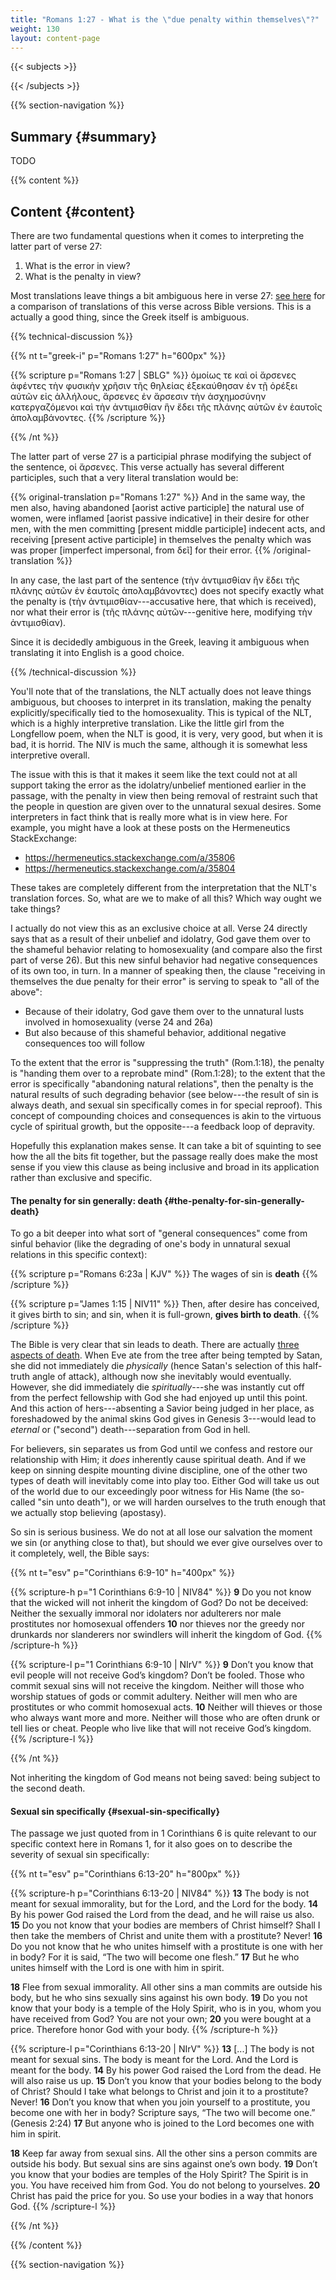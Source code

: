```yaml
---
title: "Romans 1:27 - What is the \"due penalty within themselves\"?"
weight: 130
layout: content-page
---
```


{{< subjects >}}

{{< /subjects >}}

{{% section-navigation %}}

<!-- ## Video {#video}

{{% video
src=""

playlist=""

video=""

audio=""

slides="https://bibledocs.org/slides/"
%}} -->

## Summary {#summary}

TODO

<!-- ## Timestamps {#timestamps} -->

{{% content %}}

## Content {#content}

<!-- --- -->

There are two fundamental questions when it comes to interpreting the latter part of verse 27:

1) What is the error in view?
2) What is the penalty in view?

Most translations leave things a bit ambiguous here in verse 27: [see here](https://biblehub.com/romans/1-27.htm) for a comparison of translations of this verse across Bible versions. This is a actually a good thing, since the Greek itself is ambiguous.

{{% technical-discussion %}}

{{% nt t="greek-i" p="Romans 1:27" h="600px" %}}

{{% scripture p="Romans 1:27 | SBLG" %}}
ὁμοίως τε καὶ οἱ ἄρσενες ἀφέντες τὴν φυσικὴν χρῆσιν τῆς θηλείας ἐξεκαύθησαν ἐν τῇ ὀρέξει αὐτῶν εἰς ἀλλήλους, ἄρσενες ἐν ἄρσεσιν τὴν ἀσχημοσύνην κατεργαζόμενοι καὶ τὴν ἀντιμισθίαν ἣν ἔδει τῆς πλάνης αὐτῶν ἐν ἑαυτοῖς ἀπολαμβάνοντες.
{{% /scripture %}}

{{% /nt %}}

The latter part of verse 27 is a participial phrase modifying the subject of the sentence, οἱ ἄρσενες. This verse actually has several different participles, such that a very literal translation would be:

{{% original-translation p="Romans 1:27" %}}
And in the same way, the men also, having abandoned [aorist active participle] the natural use of women, were inflamed [aorist passive indicative] in their desire for other men, with the men committing [present middle participle] indecent acts, and receiving [present active participle] in themselves the penalty which was was proper [imperfect impersonal, from δεῖ] for their error.
{{% /original-translation %}}

In any case, the last part of the sentence (τὴν ἀντιμισθίαν ἣν ἔδει τῆς πλάνης αὐτῶν ἐν ἑαυτοῖς ἀπολαμβάνοντες) does not specify exactly what the penalty is (τὴν ἀντιμισθίαν---accusative here, that which is received), nor what their error is (τῆς πλάνης αὐτῶν---genitive here, modifying τὴν ἀντιμισθίαν).

Since it is decidedly ambiguous in the Greek, leaving it ambiguous when translating it into English is a good choice.

{{% /technical-discussion %}}

You'll note that of the translations, the NLT actually does not leave things ambiguous, but chooses to interpret in its translation, making the penalty explicitly/specifically tied to the homosexuality. This is typical of the NLT, which is a highly interpretive translation. Like the little girl from the Longfellow poem, when the NLT is good, it is very, very good, but when it is bad, it is horrid. The NIV is much the same, although it is somewhat less interpretive overall.

The issue with this is that it makes it seem like the text could not at all support taking the error as the idolatry/unbelief mentioned earlier in the passage, with the penalty in view then being removal of restraint such that the people in question are given over to the unnatural sexual desires. Some interpreters in fact think that is really more what is in view here. For example, you might have a look at these posts on the Hermeneutics StackExchange:

- https://hermeneutics.stackexchange.com/a/35806
- https://hermeneutics.stackexchange.com/a/35804

These takes are completely different from the interpretation that the NLT's translation forces. So, what are we to make of all this? Which way ought we take things?

I actually do not view this as an exclusive choice at all. Verse 24 directly says that as a result of their unbelief and idolatry, God gave them over to the shameful behavior relating to homosexuality (and compare also the first part of verse 26). But this new sinful behavior had negative consequences of its own too, in turn. In a manner of speaking then, the clause "receiving in themselves the due penalty for their error" is serving to speak to "all of the above":

- Because of their idolatry, God gave them over to the unnatural lusts involved in homosexuality (verse 24 and 26a)
- But also because of this shameful behavior, additional negative consequences too will follow

To the extent that the error is "suppressing the truth" (Rom.1:18), the penalty is "handing them over to a reprobate mind" (Rom.1:28); to the extent that the error is specifically "abandoning natural relations", then the penalty is the natural results of such degrading behavior (see below---the result of sin is always death, and sexual sin specifically comes in for special reproof). This concept of compounding choices and consequences is akin to the virtuous cycle of spiritual growth, but the opposite---a feedback loop of depravity.

Hopefully this explanation makes sense. It can take a bit of squinting to see how the all the bits fit together, but the passage really does make the most sense if you view this clause as being inclusive and broad in its application rather than exclusive and specific.

#### The penalty for sin generally: death {#the-penalty-for-sin-generally-death}

To go a bit deeper into what sort of "general consequences" come from sinful behavior (like the degrading of one's body in unnatural sexual relations in this specific context):

{{% scripture p="Romans 6:23a | KJV" %}}
The wages of sin is **death**
{{% /scripture %}}

{{% scripture p="James 1:15 | NIV11" %}}
Then, after desire has conceived, it gives birth to sin; and sin, when it is full-grown, **gives birth to death**.
{{% /scripture %}}

The Bible is very clear that sin leads to death. There are actually [three aspects of death](https://ichthys.com/3B-Hamartio.htm#1.%20The%20Three%20Aspects%20of%20Death). When Eve ate from the tree after being tempted by Satan, she did not immediately die *physically* (hence Satan's selection of this half-truth angle of attack), although now she inevitably would eventually. However, she did immediately die *spiritually*---she was instantly cut off from the perfect fellowship with God she had enjoyed up until this point. And this action of hers---absenting a Savior being judged in her place, as foreshadowed by the animal skins God gives in Genesis 3---would lead to *eternal* or ("second") death---separation from God in hell.

For believers, sin separates us from God until we confess and restore our relationship with Him; it *does* inherently cause spiritual death. And if we keep on sinning despite mounting divine discipline, one of the other two types of death will inevitably come into play too. Either God will take us out of the world due to our exceedingly poor witness for His Name (the so-called "sin unto death"), or we will harden ourselves to the truth enough that we actually stop believing (apostasy).

So sin is serious business. We do not at all lose our salvation the moment we sin (or anything close to that), but should we ever give ourselves over to it completely, well, the Bible says:

{{% nt t="esv" p="Corinthians 6:9-10" h="400px" %}}

{{% scripture-h p="1 Corinthians 6:9-10 | NIV84" %}}
**9** Do you not know that the wicked will not inherit the kingdom of God? Do not be deceived: Neither the sexually immoral nor idolaters nor adulterers nor male prostitutes nor homosexual offenders **10** nor thieves nor the greedy nor drunkards nor slanderers nor swindlers will inherit the kingdom of God.
{{% /scripture-h %}}

{{% scripture-l p="1 Corinthians 6:9-10 | NIrV" %}}
**9** Don’t you know that evil people will not receive God’s kingdom? Don’t be fooled. Those who commit sexual sins will not receive the kingdom. Neither will those who worship statues of gods or commit adultery. Neither will men who are prostitutes or who commit homosexual acts. **10** Neither will thieves or those who always want more and more. Neither will those who are often drunk or tell lies or cheat. People who live like that will not receive God’s kingdom.
{{% /scripture-l %}}

{{% /nt %}}

Not inheriting the kingdom of God means not being saved: being subject to the second death.

#### Sexual sin specifically {#sexual-sin-specifically}

The passage we just quoted from in 1 Corinthians 6 is quite relevant to our specific context here in Romans 1, for it also goes on to describe the severity of sexual sin specifically:

{{% nt t="esv" p="Corinthians 6:13-20" h="800px" %}}

{{% scripture-h p="Corinthians 6:13-20 | NIV84" %}}
**13** The body is not meant for sexual immorality, but for the Lord, and the Lord for the body. **14** By his power God raised the Lord from the dead, and he will raise us also. **15** Do you not know that your bodies are members of Christ himself? Shall I then take the members of Christ and unite them with a prostitute? Never! **16** Do you not know that he who unites himself with a prostitute is one with her in body? For it is said, “The two will become one flesh.” **17** But he who unites himself with the Lord is one with him in spirit. 

**18** Flee from sexual immorality. All other sins a man commits are outside his body, but he who sins sexually sins against his own body. **19** Do you not know that your body is a temple of the Holy Spirit, who is in you, whom you have received from God? You are not your own; **20** you were bought at a price. Therefore honor God with your body.
{{% /scripture-h %}}

{{% scripture-l p="Corinthians 6:13-20 | NIrV" %}}
**13** [...] The body is not meant for sexual sins. The body is meant for the Lord. And the Lord is meant for the body. **14** By his power God raised the Lord from the dead. He will also raise us up. 
**15** Don’t you know that your bodies belong to the body of Christ? Should I take what belongs to Christ and join it to a prostitute? Never! **16** Don’t you know that when you join yourself to a prostitute, you become one with her in body? Scripture says, “The two will become one.” (Genesis 2:24) **17** But anyone who is joined to the Lord becomes one with him in spirit.

**18** Keep far away from sexual sins. All the other sins a person commits are outside his body. But sexual sins are sins against one’s own body. 
**19** Don’t you know that your bodies are temples of the Holy Spirit? The Spirit is in you. You have received him from God. You do not belong to yourselves. **20** Christ has paid the price for you. So use your bodies in a way that honors God. 
{{% /scripture-l %}}

{{% /nt %}}

{{% /content %}}


<!-- {{% transcript %}}

## Video/audio transcript {#video-audio-transcript}



{{% /transcript %}} -->

{{% section-navigation %}}

